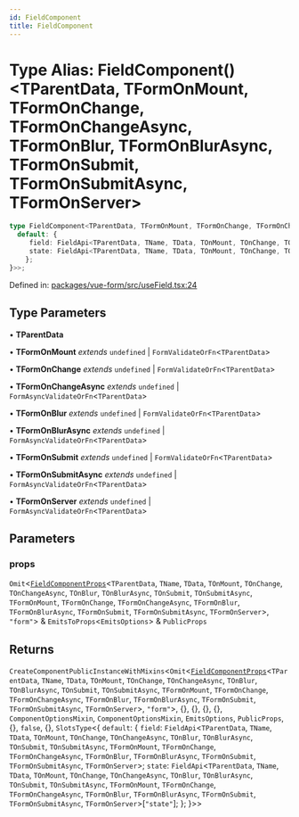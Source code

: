 ```yaml
---
id: FieldComponent
title: FieldComponent
---
```


# Type Alias: FieldComponent()\<TParentData, TFormOnMount, TFormOnChange, TFormOnChangeAsync, TFormOnBlur, TFormOnBlurAsync, TFormOnSubmit, TFormOnSubmitAsync, TFormOnServer\>

```ts
type FieldComponent<TParentData, TFormOnMount, TFormOnChange, TFormOnChangeAsync, TFormOnBlur, TFormOnBlurAsync, TFormOnSubmit, TFormOnSubmitAsync, TFormOnServer> = <TName, TData, TOnMount, TOnChange, TOnChangeAsync, TOnBlur, TOnBlurAsync, TOnSubmit, TOnSubmitAsync>(props) => CreateComponentPublicInstanceWithMixins<Omit<FieldComponentProps<TParentData, TName, TData, TOnMount, TOnChange, TOnChangeAsync, TOnBlur, TOnBlurAsync, TOnSubmit, TOnSubmitAsync, TFormOnMount, TFormOnChange, TFormOnChangeAsync, TFormOnBlur, TFormOnBlurAsync, TFormOnSubmit, TFormOnSubmitAsync, TFormOnServer>, "form">, {}, {}, {}, {}, ComponentOptionsMixin, ComponentOptionsMixin, EmitsOptions, PublicProps, {}, false, {}, SlotsType<{
  default: {
     field: FieldApi<TParentData, TName, TData, TOnMount, TOnChange, TOnChangeAsync, TOnBlur, TOnBlurAsync, TOnSubmit, TOnSubmitAsync, TFormOnMount, TFormOnChange, TFormOnChangeAsync, TFormOnBlur, TFormOnBlurAsync, TFormOnSubmit, TFormOnSubmitAsync, TFormOnServer>;
     state: FieldApi<TParentData, TName, TData, TOnMount, TOnChange, TOnChangeAsync, TOnBlur, TOnBlurAsync, TOnSubmit, TOnSubmitAsync, TFormOnMount, TFormOnChange, TFormOnChangeAsync, TFormOnBlur, TFormOnBlurAsync, TFormOnSubmit, TFormOnSubmitAsync, TFormOnServer>["state"];
    };
}>>;
```

Defined in: [packages/vue-form/src/useField.tsx:24](https://github.com/TanStack/form/blob/main/packages/vue-form/src/useField.tsx#L24)

## Type Parameters

• **TParentData**

• **TFormOnMount** *extends* `undefined` \| `FormValidateOrFn`\<`TParentData`\>

• **TFormOnChange** *extends* `undefined` \| `FormValidateOrFn`\<`TParentData`\>

• **TFormOnChangeAsync** *extends* `undefined` \| `FormAsyncValidateOrFn`\<`TParentData`\>

• **TFormOnBlur** *extends* `undefined` \| `FormValidateOrFn`\<`TParentData`\>

• **TFormOnBlurAsync** *extends* `undefined` \| `FormAsyncValidateOrFn`\<`TParentData`\>

• **TFormOnSubmit** *extends* `undefined` \| `FormValidateOrFn`\<`TParentData`\>

• **TFormOnSubmitAsync** *extends* `undefined` \| `FormAsyncValidateOrFn`\<`TParentData`\>

• **TFormOnServer** *extends* `undefined` \| `FormAsyncValidateOrFn`\<`TParentData`\>

## Parameters

### props

`Omit`\<[`FieldComponentProps`](fieldcomponentprops.md)\<`TParentData`, `TName`, `TData`, `TOnMount`, `TOnChange`, `TOnChangeAsync`, `TOnBlur`, `TOnBlurAsync`, `TOnSubmit`, `TOnSubmitAsync`, `TFormOnMount`, `TFormOnChange`, `TFormOnChangeAsync`, `TFormOnBlur`, `TFormOnBlurAsync`, `TFormOnSubmit`, `TFormOnSubmitAsync`, `TFormOnServer`\>, `"form"`\> & `EmitsToProps`\<`EmitsOptions`\> & `PublicProps`

## Returns

`CreateComponentPublicInstanceWithMixins`\<`Omit`\<[`FieldComponentProps`](fieldcomponentprops.md)\<`TParentData`, `TName`, `TData`, `TOnMount`, `TOnChange`, `TOnChangeAsync`, `TOnBlur`, `TOnBlurAsync`, `TOnSubmit`, `TOnSubmitAsync`, `TFormOnMount`, `TFormOnChange`, `TFormOnChangeAsync`, `TFormOnBlur`, `TFormOnBlurAsync`, `TFormOnSubmit`, `TFormOnSubmitAsync`, `TFormOnServer`\>, `"form"`\>, \{\}, \{\}, \{\}, \{\}, `ComponentOptionsMixin`, `ComponentOptionsMixin`, `EmitsOptions`, `PublicProps`, \{\}, `false`, \{\}, `SlotsType`\<\{
  `default`: \{
     `field`: `FieldApi`\<`TParentData`, `TName`, `TData`, `TOnMount`, `TOnChange`, `TOnChangeAsync`, `TOnBlur`, `TOnBlurAsync`, `TOnSubmit`, `TOnSubmitAsync`, `TFormOnMount`, `TFormOnChange`, `TFormOnChangeAsync`, `TFormOnBlur`, `TFormOnBlurAsync`, `TFormOnSubmit`, `TFormOnSubmitAsync`, `TFormOnServer`\>;
     `state`: `FieldApi`\<`TParentData`, `TName`, `TData`, `TOnMount`, `TOnChange`, `TOnChangeAsync`, `TOnBlur`, `TOnBlurAsync`, `TOnSubmit`, `TOnSubmitAsync`, `TFormOnMount`, `TFormOnChange`, `TFormOnChangeAsync`, `TFormOnBlur`, `TFormOnBlurAsync`, `TFormOnSubmit`, `TFormOnSubmitAsync`, `TFormOnServer`\>\[`"state"`\];
    \};
 \}\>\>
